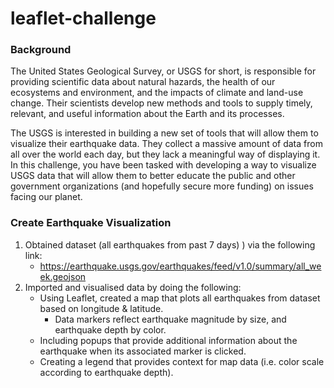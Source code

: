 # leaflet-challenge

### Background

The United States Geological Survey, or USGS for short, is responsible for providing scientific data about natural hazards, the health of our ecosystems and environment, and the impacts of climate and land-use change. Their scientists develop new methods and tools to supply timely, relevant, and useful information about the Earth and its processes.

The USGS is interested in building a new set of tools that will allow them to visualize their earthquake data. They collect a massive amount of data from all over the world each day, but they lack a meaningful way of displaying it. In this challenge, you have been tasked with developing a way to visualize USGS data that will allow them to better educate the public and other government organizations (and hopefully secure more funding) on issues facing our planet.

### Create Earthquake Visualization

1. Obtained dataset (all earthquakes from past 7 days) ) via the following link:
   * https://earthquake.usgs.gov/earthquakes/feed/v1.0/summary/all_week.geojson
2. Imported and visualised data by doing the following:
   * Using Leaflet, created a map that plots all earthquakes from dataset based on longitude & latitude.
     * Data markers reflect earthquake magnitude by size, and earthquake depth by color.
   * Including popups that provide additional information about the earthquake when its associated marker is clicked.
   * Creating a legend that provides context for map data (i.e. color scale according to earthquake depth).
